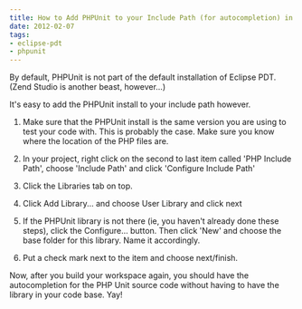 ```yaml
---
title: How to Add PHPUnit to your Include Path (for autocompletion) in Eclipse PDT
date: 2012-02-07
tags:
- eclipse-pdt
- phpunit
---
```

By default, PHPUnit is not part of the default installation of Eclipse PDT.  (Zend Studio is another beast, however...)

<!--more-->

It's easy to add the PHPUnit install to your include path however. 

  1. Make sure that the PHPUnit install is the same version you are using to test your code with.  This is probably the case.  Make sure you know where the location of the PHP files are.

  2. In your project, right click on the second to last item called 'PHP Include Path', choose 'Include Path' and click 'Configure Include Path'

  3. Click the Libraries tab on top.

  4. Click Add Library... and choose User Library and click next

  5. If the PHPUnit library is not there (ie, you haven't already done these steps), click the Configure... button. Then click 'New' and choose the base folder for this library. Name it accordingly.

  6. Put a check mark next to the item and choose next/finish.

Now, after you build your workspace again, you should have the autocompletion for the PHP Unit source code without having to have the library in your code base.  Yay!
